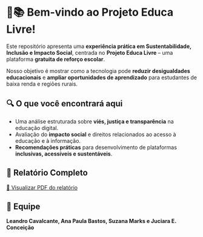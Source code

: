 # 🌱📚 Bem-vindo ao Projeto Educa Livre!

Este repositório apresenta uma **experiência prática em Sustentabilidade, Inclusão e Impacto Social**, centrada no **Projeto Educa Livre** – uma plataforma **gratuita de reforço escolar**.  

Nosso objetivo é mostrar como a tecnologia pode **reduzir desigualdades educacionais** e **ampliar oportunidades de aprendizado** para estudantes de baixa renda e regiões rurais.  

## 🔍 O que você encontrará aqui
- Uma análise estruturada sobre **viés, justiça e transparência** na educação digital.  
- Avaliação do **impacto social** e direitos relacionados ao acesso à educação e à informação.  
- **Recomendações práticas** para desenvolvimento de plataformas **inclusivas, acessíveis e sustentáveis**.  

## 📄 Relatório Completo
[📑 Visualizar PDF do relatório](https://github.com/juciiara/educa-livre-impacto-social/blob/main/Relat%C3%B3rio%20de%20Projeto-EducaLivre.pdf)

## 👥 Equipe
**Leandro Cavalcante, Ana Paula Bastos, Suzana Marks e Juciara E. Conceição**

